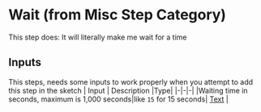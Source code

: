 # Wait (from Misc Step Category)
This step does: It will literally make me wait for a time

## Inputs
This steps, needs some inputs to work properly when you attempt to add this step in the sketch
| Input      | Description |Type|
|-|-|-|
|Waiting time in seconds, maximum is 1,000 seconds|like `15` for 15 seconds| [ Text](../inputs/text.md) |